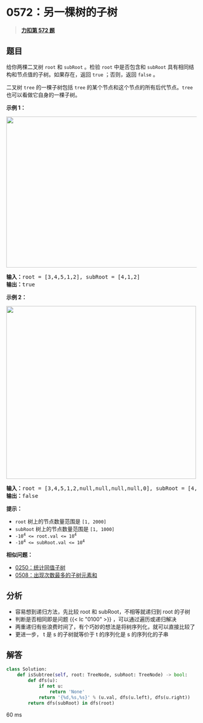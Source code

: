 # 0572：另一棵树的子树


> <u>**[力扣第 572 题](https://leetcode.cn/problems/subtree-of-another-tree/)**</u>

## 题目

<div class="original__bRMd">
<div>
<p>给你两棵二叉树 <code>root</code> 和 <code>subRoot</code> 。检验 <code>root</code> 中是否包含和 <code>subRoot</code> 具有相同结构和节点值的子树。如果存在，返回 <code>true</code> ；否则，返回 <code>false</code> 。</p>

<p>二叉树 <code>tree</code> 的一棵子树包括 <code>tree</code> 的某个节点和这个节点的所有后代节点。<code>tree</code> 也可以看做它自身的一棵子树。</p>



<p><strong>示例 1：</strong></p>
<img alt="" src="https://assets.leetcode.com/uploads/2021/04/28/subtree1-tree.jpg" style="width: 532px; height: 400px;" />
<pre>
<strong>输入：</strong>root = [3,4,5,1,2], subRoot = [4,1,2]
<strong>输出：</strong>true
</pre>

<p><strong>示例 2：</strong></p>
<img alt="" src="https://assets.leetcode.com/uploads/2021/04/28/subtree2-tree.jpg" style="width: 502px; height: 458px;" />
<pre>
<strong>输入：</strong>root = [3,4,5,1,2,null,null,null,null,0], subRoot = [4,1,2]
<strong>输出：</strong>false
</pre>



<p><strong>提示：</strong></p>

<ul>
<li><code>root</code> 树上的节点数量范围是 <code>[1, 2000]</code></li>
<li><code>subRoot</code> 树上的节点数量范围是 <code>[1, 1000]</code></li>
<li><code>-10<sup>4</sup> <= root.val <= 10<sup>4</sup></code></li>
<li><code>-10<sup>4</sup> <= subRoot.val <= 10<sup>4</sup></code></li>
</ul>
</div>
</div>


**相似问题：**
- [0250：统计同值子树](/leetcode/0250)
- [0508：出现次数最多的子树元素和](/leetcode/0508)


## 分析

- 容易想到递归方法，先比较 root 和 subRoot，不相等就递归到 root 的子树
- 判断是否相同即是问题 {{< lc "0100" >}} ，可以通过遍历或递归解决
- 两重递归有些浪费时间了，有个巧妙的想法是将树序列化，就可以直接比较了
- 更进一步， t 是 s 的子树就等价于 t 的序列化是 s 的序列化的子串

## 解答

```python
class Solution:
    def isSubtree(self, root: TreeNode, subRoot: TreeNode) -> bool:
        def dfs(u):
            if not u:
                return 'None'
            return '{%d,%s,%s}' % (u.val, dfs(u.left), dfs(u.right))
        return dfs(subRoot) in dfs(root)
```
60 ms

